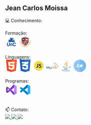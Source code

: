 <div float="left">

## Jean Carlos Moissa 
 
<div>
💻 Conhecimento:<br><br>
Formação:<br>
<img src="https://github.com/jeanmoissa/jeanmoissa/blob/main/files/unc.png" width="40" margin-left="5px">
<img src="https://github.com/jeanmoissa/jeanmoissa/blob/main/files/stackx.png" width="40" margin-left="5px"><br><br>
Linguagens:<br>
<img src="https://github.com/jeanmoissa/jeanmoissa/blob/main/files/html.png" width="40" margin-left="5px">
<img src="https://github.com/jeanmoissa/jeanmoissa/blob/main/files/css.png" width="40" margin-left="5px">
<img src="https://github.com/jeanmoissa/jeanmoissa/blob/main/files/javascript.png" width="40" margin-left="5px">
<img src="https://github.com/jeanmoissa/jeanmoissa/blob/main/files/mysql.png" width="40" margin-left="5px">
<img src="https://github.com/jeanmoissa/jeanmoissa/blob/main/files/java.png" width="40" margin-left="5px">
<img src="https://github.com/jeanmoissa/jeanmoissa/blob/main/files/hashtag.png" width="40" margin-left="5px"><br><br>
Programas:<br>
 <img src="https://github.com/jeanmoissa/jeanmoissa/blob/main/files/vs.png" width="40" margin-left="5px">
 <img src="https://github.com/jeanmoissa/jeanmoissa/blob/main/files/vscode.png" width="40" margin-left="5px">
</div>
<div><br>
 
📫 Contato:<br>
<a href="https://www.linkedin.com/in/jeancarlosmoissa" target="_blank">
 <img src="https://img.shields.io/badge/-LinkedIn-%230077B5?style=for-the-badge&logo=linkedin&logoColor=white" target="_blank">
</a> 
<a href="https://instagram.com/jean_moissa" target="_blank">
 <img src="https://img.shields.io/badge/-Instagram-%23E4405F?style=for-the-badge&logo=instagram&logoColor=white" target="_blank">
</a> 
<a href = "mailto:jeanmoissa@gmail.com">
 <img src="https://img.shields.io/badge/-Gmail-%23333?style=for-the-badge&logo=gmail&logoColor=white" target="_blank">
</a> 
</div>
</div>


